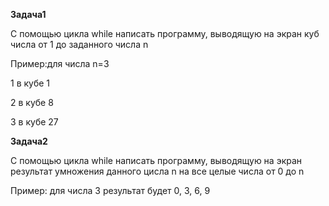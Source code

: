 **Задача1**

С помощью цикла while написать программу, выводящую на экран куб числа от 1 до заданного числа n


Пример:для числа n=3 

1 в кубе 1

2 в кубе 8

3 в кубе 27

**Задача2**

С помощью цикла while  написать программу, выводящую на экран результат умножения данного
цисла n на все целые числа от 0 до n

Пример: для числа 3 результат будет 0, 3, 6, 9
 





